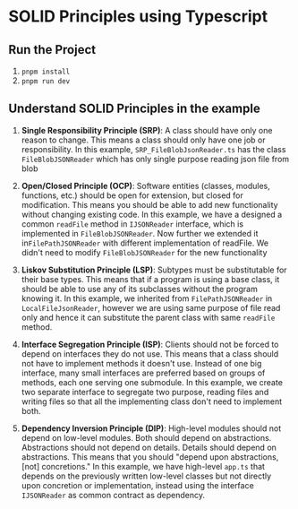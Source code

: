 # SOLID Principles using Typescript

## Run the Project

1. `pnpm install`
2. `pnpm run dev`

## Understand SOLID Principles in the example

1. **Single Responsibility Principle (SRP)**: A class should have only one reason to change. This means a class should only have one job or responsibility. In this example,
   `SRP_FileBlobJsonReader.ts` has the class `FileBlobJSONReader` which has only single purpose reading json file from blob

2. **Open/Closed Principle (OCP)**: Software entities (classes, modules, functions, etc.) should be open for extension, but closed for modification. This means you should be able to add new functionality without changing existing code. In this example, we have a designed a common `readFile` method in `IJSONReader` interface, which is implemented in `FileBlobJSONReader`. Now further we extended it in`FilePathJSONReader`
   with different implementation of readFile. We didn't need to modify `FileBlobJSONReader` for the new functionality

3. **Liskov Substitution Principle (LSP)**: Subtypes must be substitutable for their base types. This means that if a program is using a base class, it should be able to use any of its subclasses without the program knowing it. In this example, we inherited from `FilePathJSONReader` in `LocalFileJsonReader`, however we are using same purpose of file read only and hence it can substitute the parent class with same `readFile` method.

4. **Interface Segregation Principle (ISP)**: Clients should not be forced to depend on interfaces they do not use. This means that a class should not have to implement methods it doesn't use. Instead of one big interface, many small interfaces are preferred based on groups of methods, each one serving one submodule. In this example, we create two separate interface to segregate two purpose, reading files and writing files so that all the implementing class don't need to implement both.

5. **Dependency Inversion Principle (DIP)**: High-level modules should not depend on low-level modules. Both should depend on abstractions. Abstractions should not depend on details. Details should depend on abstractions. This means that you should "depend upon abstractions, [not] concretions." In this example, we have high-level `app.ts` that depends on the previously written low-level classes but not directly upon concretion or implementation, instead using the interface `IJSONReader` as common contract as dependency.
